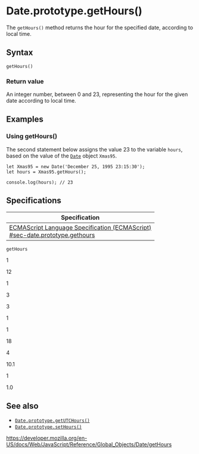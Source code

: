 # Date.prototype.getHours()

The `getHours()` method returns the hour for the specified date, according to local time.

## Syntax

    getHours()

### Return value

An integer number, between 0 and 23, representing the hour for the given date according to local time.

## Examples

### Using getHours()

The second statement below assigns the value 23 to the variable `hours`, based on the value of the [`Date`](../date) object `Xmas95`.

    let Xmas95 = new Date('December 25, 1995 23:15:30');
    let hours = Xmas95.getHours();

    console.log(hours); // 23

## Specifications

<table><thead><tr class="header"><th>Specification</th></tr></thead><tbody><tr class="odd"><td><a href="https://tc39.es/ecma262/#sec-date.prototype.gethours">ECMAScript Language Specification (ECMAScript)<br />
<span class="small">#sec-date.prototype.gethours</span></a></td></tr></tbody></table>

`getHours`

1

12

1

3

3

1

1

18

4

10.1

1

1.0

## See also

-   [`Date.prototype.getUTCHours()`](getutchours)
-   [`Date.prototype.setHours()`](sethours)

<a href="https://developer.mozilla.org/en-US/docs/Web/JavaScript/Reference/Global_Objects/Date/getHours" class="_attribution-link">https://developer.mozilla.org/en-US/docs/Web/JavaScript/Reference/Global_Objects/Date/getHours</a>
